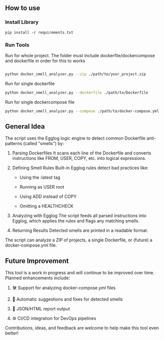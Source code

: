 ## How to use

### Install Library
```
pip install -r requirements.txt
```

### Run Tools

Run for whole project. The folder must include dockerfile/dockercompose and dockerfile in order for this to works

```bash

python docker_smell_analyzer.py --zip ./path/to/your_project.zip
```

Run for single dockerfile

```bash
python docker_smell_analyzer.py --dockerfile ./path/to/Dockerfile
```

Run for single dockercompose file
```bash
python docker_smell_analyzer.py --compose ./path/to/docker-compose.yml
```

## General Idea
The script uses the Egglog logic engine to detect common Dockerfile anti-patterns (called "smells") by:

1. Parsing Dockerfiles
It scans each line of the Dockerfile and converts instructions like FROM, USER, COPY, etc. into logical expressions.

2. Defining Smell Rules
Built-in Egglog rules detect bad practices like:

    - Using the :latest tag

    - Running as USER root

    - Using ADD instead of COPY

    - Omitting a HEALTHCHECK

3. Analyzing with Egglog
The script feeds all parsed instructions into Egglog, which applies the rules and flags any matching smells.

4. Returning Results
Detected smells are printed in a readable format.

The script can analyze a ZIP of projects, a single Dockerfile, or (future) a docker-compose.yml file.

## Future Improvement

This tool is a work in progress and will continue to be improved over time. Planned enhancements include:

1. 🛠 Support for analyzing docker-compose.yml files

2. 🧼 Automatic suggestions and fixes for detected smells

3. 📄 JSON/HTML report output

4. ⚙️ CI/CD integration for DevOps pipelines

Contributions, ideas, and feedback are welcome to help make this tool even better!